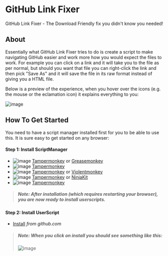 # GitHub Link Fixer
GitHub Link Fixer - The Download Friendly fix you didn't know you needed!

## About
Essentially what GitHub Link Fixer tries to do is create a script to make navigating GitHub easier and work more how you would expect the files to work. For example you can click on a link and it will take you to the file as per normal, but should you want that file you can right-click the link and then pick "Save As" and it will save the file in its raw format instead of giving you a HTML file.

Below is a preview of the experience, when you hover over the icons (e.g. the mouse or the eclamation icon) it explains everything to you:

![image](https://user-images.githubusercontent.com/115112/147837291-148daf45-2fed-449f-80a0-dc6f54ea74cf.png)


## How To Get Started

You need to have a script manager installed first for you to be able to use this. It is sure easy to get started on any browser:

#### Step 1: Install ScriptManager
* ![image](https://user-images.githubusercontent.com/115112/147837118-12812027-27df-4e70-9e93-b184be8f6fc0.png)
 [Tampermonkey](https://addons.mozilla.org/firefox/addon/tampermonkey/) or [Greasemonkey](https://addons.mozilla.org/firefox/addon/greasemonkey/)
* ![image](https://user-images.githubusercontent.com/115112/147837134-43cbcdad-3b46-4a62-a151-7e6bfcd06789.png) [Tampermonkey](https://chrome.google.com/webstore/detail/tampermonkey/dhdgffkkebhmkfjojejmpbldmpobfkfo)
* ![image](https://user-images.githubusercontent.com/115112/147837142-bfaab368-1c4c-4aa7-8b81-96f87489a2ce.png) [Tampermonkey](https://addons.opera.com/extensions/details/tampermonkey-beta/) or [Violentmonkey](https://addons.opera.com/extensions/details/violent-monkey/) 
* ![image](https://user-images.githubusercontent.com/115112/147837157-4435bd2b-0274-40a3-8d97-5eb6488107b3.png) [Tampermonkey](https://www.tampermonkey.net/?ext=dhdg&browser=safari) or [NinjaKit](https://github.com/os0x/NinjaKit)
* ![image](https://user-images.githubusercontent.com/115112/147837164-fac6f824-ae98-41dc-b40d-d8f4de8bb24b.png) [Tampermonkey](https://www.microsoft.com/store/p/tampermonkey/9nblggh5162s)

> ##### Note: After installation (which requires restarting your browser), you are now ready to install userscripts.

#### Step 2: Install UserScript
* [Install](https://raw.githubusercontent.com/hazrpg/github-link-fixer/master/github-link-fixer.user.js) *from github.com*

> ##### Note: When you click on install you should see something like this:
> ![image](https://user-images.githubusercontent.com/115112/147837101-ee86722d-d7f3-4f5a-a176-aff955686a94.png)

